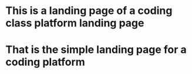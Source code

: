 # This is a landing page of a coding class platform landing page
# That is the simple landing page for a coding platform 

